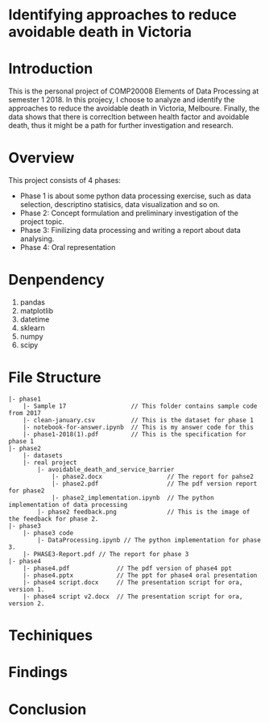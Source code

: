 # Identifying approaches to reduce avoidable death in Victoria

# Introduction
This is the personal project of COMP20008 Elements of Data Processing at semester 1 2018. In this projecy, I choose to analyze and identify the approaches to reduce the avoidable death in Victoria, Melboure. Finally, the data shows that there is correcltion between health factor and avoidable death, thus it might be a path for further investigation and research. 

# Overview
This project consists of 4 phases:
  -  Phase 1 is about some python data processing exercise, such as data selection, descriptino statisics, data visualization and so on.
  -  Phase 2: Concept formulation and preliminary investigation of the project topic.
  -  Phase 3: Finilizing data processing and writing a report about data analysing.
  -  Phase 4: Oral representation
# Denpendency
1. pandas
2. matplotlib
3. datetime
4. sklearn
5. numpy
6. scipy

# File Structure
```
|- phase1
    |- Sample 17                  // This folder contains sample code from 2017
    |- clean-january.csv          // This is the dataset for phase 1
    |- notebook-for-answer.ipynb  // This is my answer code for this
    |- phase1-2018(1).pdf         // This is the specification for phase 1
|- phase2
    |- datasets
    |- real project
        |- avoidable_death_and_service_barrier
            |- phase2.docx                  // The report for pahse2
            |- phase2.pdf                   // The pdf version report for phase2
            |- phase2_implementation.ipynb  // The python implementation of data processing
        |- phase2 feedback.png              // This is the image of the feedback for phase 2.
|- phase3
    |- phase3 code 
        |- DataProcessing.ipynb // The python implementation for phase 3. 
    |- PHASE3-Report.pdf // The report for phase 3
|- phase4
    |- phase4.pdf             // The pdf version of phase4 ppt
    |- phase4.pptx            // The ppt for phase4 oral presentation
    |- phase4 script.docx     // The presentation script for ora, version 1. 
    |- phase4 script v2.docx  // The presentation script for ora, version 2.
```
# Techiniques

# Findings 

# Conclusion
